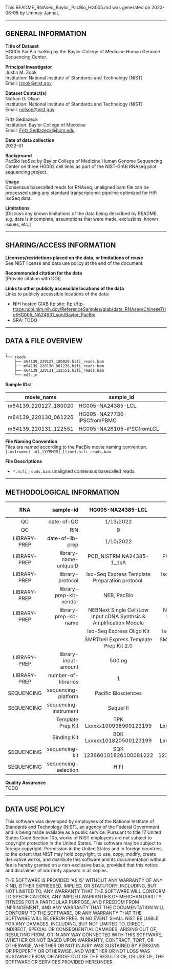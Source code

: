 This README_RNAseq_Baylor_PacBio_HG005.md was generated on 2023-06-05 by Ummey Jannat.

------------------- 
GENERAL INFORMATION
-------------------

**Title of Dataset**\
HG005 PacBio IsoSeq by the Baylor College of Medicine Human Genome Sequencing Center.

**Principal Investigator**\
Justin M. Zook\
Institution: National Institute of Standards and Technology (NIST)\
Email: jzook@nist.gov

**Dataset Contact(s)**\
Nathan D. Olson\
Institution: National Institute of Standards and Technology (NIST)\
Email: nolson@nist.gov

Fritz Sedlazeck\
Institution: Baylor College of Medicine\
Email: Fritz.Sedlazeck@bcm.edu

**Date of data collection**\
2022-01

**Background**\
PacBio IsoSeq by Baylor College of Medicine Human Genome Sequencing Center on three
HG002 cell lines as part of the NIST-GIAB RNAseq pilot sequencing project.

**Usage**\
Consensus basecalled reads for RNAseq, unaligned bam file can be processed using any 
standard transcriptomic pipeline optimized for HiFi IsoSeq data.

**Limitations**\
[Discuss any known limitations of the data being described by
README. e.g. data is incomplete, assumptions that were made, exclusions, known
issues, etc.]

--------------------------
SHARING/ACCESS INFORMATION
--------------------------

**Licenses/restrictions placed on the data, or limitations of reuse**\
See NIST license and data use policy at the end of the document.

**Recommended citation for the data**\
[Provide citation with DOI]

**Links to other publicly accessible locations of the data**\
Links to publicly accessible locations of the data:

- NIH hosted GIAB ftp site: ftp://ftp-trace.ncbi.nlm.nih.gov/ReferenceSamples/giab/data_RNAseq/ChineseTrio/HG005_NA24631_son/Baylor_PacBio
- SRA: TODO 

--------------------
DATA & FILE OVERVIEW
--------------------
 
```
.
└── reads
    ├── m64139_220127_180020.hifi_reads.bam
    ├── m64139_220130_061226.hifi_reads.bam
    ├── m64139_220131_122551.hifi_reads.bam
    └── md5.in
```

**Sample IDs**\

| movie_name           | sample_id                 |
| ---------------------|---------------------------|
| m64139_220127_180020 | HG005-NA24385-LCL         |
| m64139_220130_061226 | HG005-NA27730-iPSCfromPBMC|
| m64139_220131_122551 | HG005-NA26105-iPSCfromLCL |  


**File Naming Convention**\
Files are named according to the PacBio movie naming convention. `[instrument id]_[YYMMDD]_[time].hifi_reads.bam`

**File Descriptions**
- `*.hifi_reads.bam`: unaligned consensus basecalled reads.

--------------------------
METHODOLOGICAL INFORMATION
--------------------------

|      RNA     |                   sample-id |                          HG005-NA24385-LCL                         |                     HG005-NA27730-iPSCfromPBMC                     |                      HG005-NA26105-iPSCfromLCL                     |
|:------------:|----------------------------:|:------------------------------------------------------------------:|:------------------------------------------------------------------:|:------------------------------------------------------------------:|
|      QC      |                  date-of-QC |                              1/13/2022                             |                              1/11/2022                             |                              1/11/2022                             |
|      QC      |                         RIN |                                  9                                 |                                 9.5                                |                                 9.5                                |
| LIBRARY-PREP |            date-of-lib-prep |                              1/10/2022                             |                              1/10/2022                             |                              1/10/2022                             |
| LIBRARY-PREP |       library-name-uniqueID |                      PCD_NISTRM.NA24385-1_1sA                      |                      PCD_NISTRM.NA27730-1_1sA                      |                      PCD_NISTRM.NA26105-1_1sA                      |
| LIBRARY-PREP |            library-protocol | Iso-Seq Express Template Preparation protocol.                     | Iso-Seq Express Template Preparation protocol.                     | Iso-Seq Express Template Preparation protocol.                     |
| LIBRARY-PREP |     library-prep-kit-vendor |                             NEB, PacBio                            |                             NEB, PacBio                            |                             NEB, PacBio                            |
| LIBRARY-PREP |       library-prep-kit-name | NEBNext Single Cell/Low Input cDNA Synthsis & Amplification Module | NEBNext Single Cell/Low Input cDNA Synthsis & Amplification Module | NEBNext Single Cell/Low Input cDNA Synthsis & Amplification Module |
|              |                             | Iso-Seq Express Oligo Kit                                          | Iso-Seq Express Oligo Kit                                          | Iso-Seq Express Oligo Kit                                          |
|              |                             | SMRTbell Express Template Prep Kit 2.0                             | SMRTbell Express Template Prep Kit 2.0                             | SMRTbell Express Template Prep Kit 2.0                             |
| LIBRARY-PREP |        library-input-amount |                               500 ng                               |                               500 ng                               |                               500 ng                               |
| LIBRARY-PREP |         number-of-libraries |                                  1                                 |                                  1                                 |                                  1                                 |
|  SEQUENCING  |         sequencing-platform |                         Pacific Biosciences                        |                         Pacific Biosciences                        |                         Pacific Biosciences                        |
|  SEQUENCING  |       sequencing-instrument |                              Sequel II                             |                              Sequel II                             |                              Sequel II                             |
|              | Template Prep Kit           |                      TPK Lxxxxx100938900123199                     |                      TPK Lxxxxx100938900123199                     |                      TPK Lxxxxx100938900123199                     |
|              | Binding Kit                 |                      BDK Lxxxxx101820500123199                     |                      BDK Lxxxxx101820500123199                     |                      BDK Lxxxxx101820500123199                     |
|  SEQUENCING  |              sequencing-kit |                      SQK 123660101826100081222                     |                      SQK 123660101826100081222                     |                      SQK 123660101826100081222                     |
|  SEQUENCING  |        sequencing-selection |                                HIFI                                |                                HIFI                                |                                HIFI                                |

**Quality Assurance**\
TODO

--------------------------
DATA USE POLICY
--------------------------

This software was developed by employees of the National Institute of Standards
and Technology (NIST), an agency of the Federal Government and is being made
available as a public service. Pursuant to title 17 United States Code Section
105, works of NIST employees are not subject to copyright protection in the
United States. This software may be subject to foreign copyright. Permission in
the United States and in foreign countries, to the extent that NIST may hold
copyright, to use, copy, modify, create derivative works, and distribute this
software and its documentation without fee is hereby granted on a non-exclusive
basis, provided that this notice and disclaimer of warranty appears in all
copies.

THE SOFTWARE IS PROVIDED 'AS IS' WITHOUT ANY WARRANTY OF ANY KIND, EITHER
EXPRESSED, IMPLIED, OR STATUTORY, INCLUDING, BUT NOT LIMITED TO, ANY WARRANTY
THAT THE SOFTWARE WILL CONFORM TO SPECIFICATIONS, ANY IMPLIED WARRANTIES OF
MERCHANTABILITY, FITNESS FOR A PARTICULAR PURPOSE, AND FREEDOM FROM
INFRINGEMENT, AND ANY WARRANTY THAT THE DOCUMENTATION WILL CONFORM TO THE
SOFTWARE, OR ANY WARRANTY THAT THE SOFTWARE WILL BE ERROR FREE. IN NO EVENT
SHALL NIST BE LIABLE FOR ANY DAMAGES, INCLUDING, BUT NOT LIMITED TO, DIRECT,
INDIRECT, SPECIAL OR CONSEQUENTIAL DAMAGES, ARISING OUT OF, RESULTING FROM, OR
IN ANY WAY CONNECTED WITH THIS SOFTWARE, WHETHER OR NOT BASED UPON WARRANTY,
CONTRACT, TORT, OR OTHERWISE, WHETHER OR NOT INJURY WAS SUSTAINED BY PERSONS OR
PROPERTY OR OTHERWISE, AND WHETHER OR NOT LOSS WAS SUSTAINED FROM, OR AROSE OUT
OF THE RESULTS OF, OR USE OF, THE SOFTWARE OR SERVICES PROVIDED HEREUNDER.

